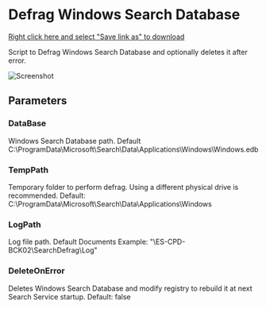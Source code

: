 # Defrag Windows Search Database

[Right click here and select "Save link as" to download](https://github.com/juangranados/powershell-scripts/tree/main/Defrag%20Windows%20Search%20Database/DefragWinSearchDB.ps1)

Script to Defrag Windows Search Database and optionally deletes it after error. 

![Screenshot](https://raw.githubusercontent.com/juangranados/powershell-scripts/main/Defrag%20Windows%20Search%20Database/screenshot.png)

## Parameters

### DataBase

Windows Search Database path.
Default C:\ProgramData\Microsoft\Search\Data\Applications\Windows\Windows.edb

### TempPath

Temporary folder to perform defrag. Using a different physical drive is recommended.
Default: C:\ProgramData\Microsoft\Search\Data\Applications\Windows

### LogPath

Log file path.
Default Documents
Example: "\\ES-CPD-BCK02\SearchDefrag\Log"

### DeleteOnError

Deletes Windows Search Database and modify registry to rebuild it at next Search Service startup.
Default: false

